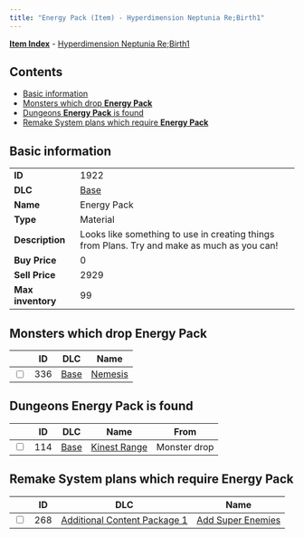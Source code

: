 ```yaml
---
title: "Energy Pack (Item) - Hyperdimension Neptunia Re;Birth1"
---
```


[**Item Index**](/neptunia/rb1/item/index.html) - [Hyperdimension Neptunia Re;Birth1](/neptunia/rb1)

## Contents

- [Basic information](#basic-information)
- [Monsters which drop **Energy Pack**](#monsters-which-drop-energy-pack)
- [Dungeons **Energy Pack** is found](#dungeons-energy-pack-is-found)
- [Remake System plans which require **Energy Pack**](#remake-system-plans-which-require-energy-pack)

## Basic information

|   |   |
| -- | -- |
| **ID** | 1922 |
| **DLC** | [Base](/neptunia/rb1/dlc/1-base.html) |
| **Name** | Energy Pack |
| **Type** | Material |
| **Description** | Looks like something to use in creating things from Plans. Try and make as much as you can! |
| **Buy Price** | 0 |
| **Sell Price** | 2929 |
| **Max inventory** | 99 |


## Monsters which drop **Energy Pack**

|    | ID | DLC | Name |
| -- | -- | --- | ---- |
| <input type="checkbox" id="rb1-monster-1-336" class="trackbox" /> | 336 | [Base](/neptunia/rb1/dlc/1-base.html) | [Nemesis](/neptunia/rb1/monster/1-336-nemesis.html) |


## Dungeons **Energy Pack** is found

|    | ID | DLC | Name | From |
| -- | -- | --- | ---- | ---- |
| <input type="checkbox" id="rb1-dungeon-1-114" class="trackbox" /> | 114 | [Base](/neptunia/rb1/dlc/1-base.html) | [Kinest Range](/neptunia/rb1/dungeon/1-114-kinest-range.html) | Monster drop |


## Remake System plans which require **Energy Pack**

|    | ID | DLC | Name |
| -- | -- | --- | ---- |
| <input type="checkbox" id="rb1-quest-10-268" class="trackbox" /> | 268 | [Additional Content Package 1](/neptunia/rb1/dlc/10-pack1.html) | [Add Super Enemies](/neptunia/rb1/quest/10-268-add-super-enemies.html) |

